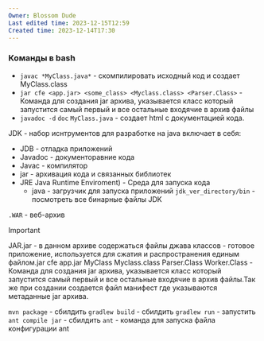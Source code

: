 ```yaml
---
Owner: Blossom Dude
Last edited time: 2023-12-15T12:59
Created time: 2023-12-14T17:30
---
```

### Команды в bash

- `javac *MyClass.java*` - скомпилировать исходный код и создает MyClass.class
- `jar cfe <app.jar> <some_class> <Myclass.class> <Parser.Class>` - Команда для создания jar архива, указывается класс который запустится самый первый и все остальные входячие в архив файлы
- `javadoc -d` `doc` `MyClass.java` - создает html с документацией кода.

  

JDK - набор иснтрументов для разработке на java включает в себя:

- JDB - отладка приложений
- Javadoc - документоравние кода
- Javac - компилятор
- jar - архивация кода и связанных библиотек
- JRE Java Runtime Enviroment) - Среда для запуска кода
    - java - загрузчик для запуска приложений
`jdk_ver_directory/bin` - посмотреть все бинарные файлы JDK


`.WAR` - веб-архив
  

> [!important]  
> JAR.jar - в данном архиве содержаться файлы джава классов - готовое приложение, используется для сжатия и распространения единым файлом.jar cfe app.jar MyClass Myclass.class Parser.Class Worker.Class - Команда для создания jar архива, указывается класс который запустится самый первый и все остальные входячие в архив файлы.Так же при создании создается файл манифест где указываются метаданные jar архива.  

  
`mvn package` - сбилдить
`gradlew build` - сбилдить
`gradlew run` - запустить
`ant compile jar` - сбилдить
`ant` - команда для запуска файла конфигурации ant